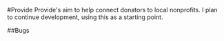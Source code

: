 #Provide
Provide's aim to help connect donators to local nonprofits. I plan to continue development, using this as a starting point. 

##Bugs
